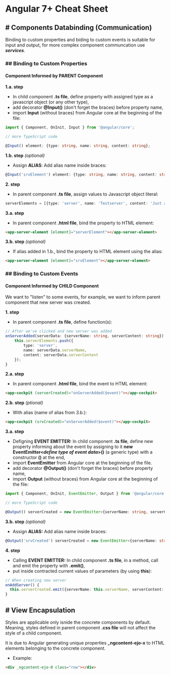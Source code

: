 # Angular 7+ Cheat Sheet

## # Components Databinding (Communication)
Binding to custom properties and biding to custom events is suitable for input and output, for more complex component communcation use **_services_**.
### ## Binding to Custom Properties
#### Component Informed by PARENT Component
**1.a. step** 
  - In child component **.ts file**, define property with assigned type as a javascript object (or any other type), 
  - add decorator **@Input()** (don't forget the braces) before property name, 
  - import **Input** (without braces) from Angular core at the beginning of the file:
```typescript
import { Component, OnInit, Input } from '@angular/core';

// more TypeScript code

@Input() element: {type: string, name: string, content: string};
```
**1.b. step** _(optional)_
  - Assign **ALIAS**: Add alias name inside braces:
```typescript
@Input('srvElement') element: {type: string, name: string, content: string};
```
**2. step** 
  - In parent component **.ts file**, assign values to Javascript object literal:
```typescript
serverElements = [{type: 'server', name: 'Testserver', content: 'Just a test'}];
```
**3.a. step** 
  - In parent component **.html file**, bind the property to HTML element:
```html
<app-server-element [element]="serverElement"></app-server-element>
```
**3.b. step** _(optional)_ 
  - If alias added in 1.b., bind the property to HTML element using the alias:
```html
<app-server-element [element]="srvElement"></app-server-element>
```


### ## Binding to Custom Events
#### Component Informed by CHILD Component
We want to "listen" to some events, for example, we want to inform parent component that new server was created. 

**1. step** 
  - In parent component **.ts file**, define function(s):
```typescript
// After we've clicked and new server was added
onServerAdded(serverData: {serverName: string, serverContent: string}) {
	this.serverElements.push({
    	type: 'server',
      	name: serverData.serverName,
      	content: serverData.serverContent
    });
}
```
**2.a. step** 
  - In parent component **.html file**, bind the event to HTML element:
```html
<app-cockpit (serverCreated)="onServerAdded($event)"></app-cockpit>
```
**2.b. step**  _(ptional)_ 
  - With alias (name of alias from _3.b._):
```html
<app-cockpit (srvCreated)="onServerAdded($event)"></app-cockpit>
```
**3.a. step** 
  - Defigning **EVENT EMITTER:** In child component **.ts file**, define new property informing about the event by assigning to it **new EventEmitter<_define type of event data_>()** (a generic type) with a constructor **()** at the end,
  - import **EventEmitter** from Angular core at the beginning of the file. 
  - add decorator **@Output()** (don't forget the braces) before property name, 
  - import **Output** (without braces) from Angular core at the beginning of the file:
```typescript
import { Component, OnInit, EventEmitter, Output } from '@angular/core';

// more TypeScript code

@Output() serverCreated = new EventEmitter<{serverName: string, serverContent: string}>();
```
**3.b. step** _(optional)_ 
  - Assign **ALIAS:** Add alias name inside braces:
```typescript
@Output('srvCreated') serverCreated = new EventEmitter<{serverName: string, serverContent: string}>();
```
**4. step** 
  - Calling **EVENT EMITTER:** In child component **.ts file**, in a method, call and emit the property with  **.emit()**,
  - put inside contracted current values of parameters (by using **this**):
```typescript
// When creating new server
onAddServer() {
  this.serverCreated.emit({serverName: this.serverName, serverContent: this.serverContent});
}
```

## # View Encapsulation
Styles are applicable only isnide the concrete components by default. Meaning, styles defined in parent component **.css file** will not affect the style of a child component.  

It is due to Angular generating unique properties **_ngcontent-ejo-x** to HTML elements belonging to the concrete component.

- Example: 
```html
<div _ngcontent-ejo-0 class="row"></div>
```